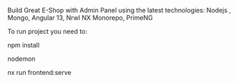 

Build Great E-Shop with Admin Panel using the latest technologies: Nodejs , Mongo, Angular 13, Nrwl NX Monorepo, PrimeNG

To run project you need to:

npm install

nodemon

nx run frontend:serve 
